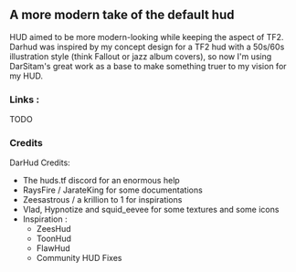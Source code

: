 ## A more modern take of the default hud

HUD aimed to be more modern-looking while keeping the aspect of TF2. Darhud was inspired by my concept design for a TF2 hud with a 50s/60s illustration style (think Fallout or jazz album covers), so now I'm using DarSitam's great work as a base to make something truer to my vision for my HUD.

### Links :
TODO

### Credits
DarHud Credits:
- The huds.tf discord for an enormous help
- RaysFire / JarateKing for some documentations
- Zeesastrous / a krillion to 1 for inspirations
- Vlad, Hypnotize and squid_eevee for some textures and some icons
- Inspiration :
  - ZeesHud
  - ToonHud
  - FlawHud
  - Community HUD Fixes
